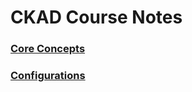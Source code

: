 # CKAD Course Notes
  ### [Core Concepts](core_concepts.md)
  ### [Configurations](configurations.md)
